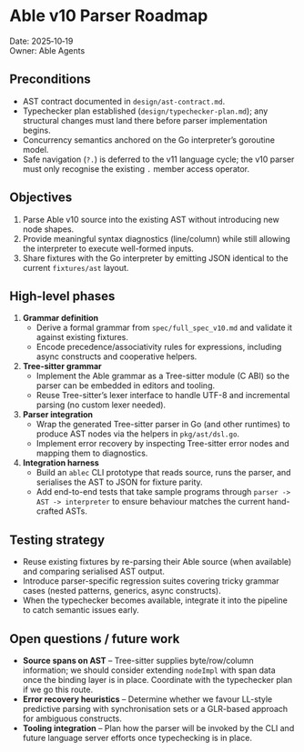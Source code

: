 # Able v10 Parser Roadmap

Date: 2025‑10‑19  
Owner: Able Agents

## Preconditions

- AST contract documented in `design/ast-contract.md`.
- Typechecker plan established (`design/typechecker-plan.md`); any structural
  changes must land there before parser implementation begins.
- Concurrency semantics anchored on the Go interpreter’s goroutine model.
- Safe navigation (`?.`) is deferred to the v11 language cycle; the v10 parser
  must only recognise the existing `.` member access operator.

## Objectives

1. Parse Able v10 source into the existing AST without introducing new node
   shapes.
2. Provide meaningful syntax diagnostics (line/column) while still allowing the
   interpreter to execute well-formed inputs.
3. Share fixtures with the Go interpreter by emitting JSON identical to the
   current `fixtures/ast` layout.

## High-level phases

1. **Grammar definition**
   - Derive a formal grammar from `spec/full_spec_v10.md` and validate it
     against existing fixtures.
   - Encode precedence/associativity rules for expressions, including async
     constructs and cooperative helpers.
2. **Tree-sitter grammar**
   - Implement the Able grammar as a Tree-sitter module (C ABI) so the parser
     can be embedded in editors and tooling.
   - Reuse Tree-sitter’s lexer interface to handle UTF-8 and incremental parsing
     (no custom lexer needed).
3. **Parser integration**
   - Wrap the generated Tree-sitter parser in Go (and other runtimes) to produce
     AST nodes via the helpers in `pkg/ast/dsl.go`.
   - Implement error recovery by inspecting Tree-sitter error nodes and mapping
     them to diagnostics.
4. **Integration harness**
   - Build an `ablec` CLI prototype that reads source, runs the parser, and
     serialises the AST to JSON for fixture parity.
   - Add end-to-end tests that take sample programs through `parser -> AST ->
     interpreter` to ensure behaviour matches the current hand-crafted ASTs.

## Testing strategy

- Reuse existing fixtures by re-parsing their Able source (when available) and
  comparing serialised AST output.
- Introduce parser-specific regression suites covering tricky grammar cases
  (nested patterns, generics, async constructs).
- When the typechecker becomes available, integrate it into the pipeline to
  catch semantic issues early.

## Open questions / future work

- **Source spans on AST** – Tree-sitter supplies byte/row/column information; we
  should consider extending `nodeImpl` with span data once the binding layer is
  in place. Coordinate with the typechecker plan if we go this route.
- **Error recovery heuristics** – Determine whether we favour LL-style
  predictive parsing with synchronisation sets or a GLR-based approach for
  ambiguous constructs.
- **Tooling integration** – Plan how the parser will be invoked by the CLI and
  future language server efforts once typechecking is in place.
